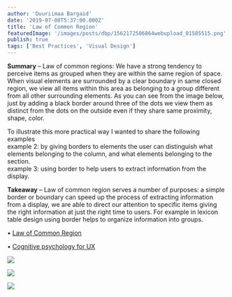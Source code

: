```yaml
---
author: 'Duuriimaa Bargaid'
date: '2019-07-08T5:37:00.000Z'
title: 'Law of Common Region'
featuredImage: '/images/posts/dbp/1562172506864webupload_01585515.png'
publish: true
tags: ['Best Practices', 'Visual Design']
---
```


**Summary** – Law of common regions: We have a strong tendency to perceive items as grouped when they are within the same region of space.  
When visual elements are surrounded by a clear boundary in same closed region, we view all items within this area as belonging to a group different from all other surrounding elements. As you can see from the image below, just by adding a black border around three of the dots we view them as distinct from the dots on the outside even if they share same proximity, shape, color.

To illustrate this more practical way I wanted to share the following examples  
example 2: by giving borders to elements the user can distinguish what elements belonging to the column, and what elements belonging to the section.  
example 3: using border to help users to extract information from the display.

**Takeaway** – Law of common region serves a number of purposes: a simple border or boundary can speed up the process of extracting information from a display, we are able to direct our attention to specific items giving the right information at just the right time to users. For example in lexicon table design using border helps to organize information into groups.

• [Law of Common Region](https://lawsofux.com/law-of-common-region.html)

• [Cognitive psychology for UX](https://www.usertesting.com/blog/gestalt-principles/)

![](/iamges/posts/dbp/1562172506864webupload_01585515.png)

![](/iamges/posts/dbp/1562587297328webupload_01719288.png)

![](/iamges/posts/dbp/1562587302355webupload_01719289.jpg)
